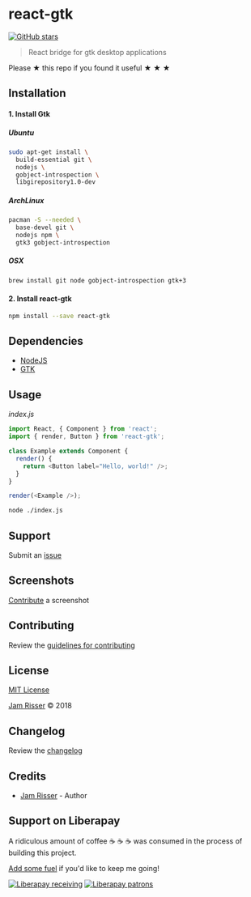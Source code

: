 # react-gtk

[![GitHub stars](https://img.shields.io/github/stars/codejamninja/react-gtk.svg?style=social&label=Stars)](https://github.com/codejamninja/react-gtk)

> React bridge for gtk desktop applications

Please ★ this repo if you found it useful ★ ★ ★


## Installation

#### 1. Install Gtk

##### Ubuntu
```sh
sudo apt-get install \
  build-essential git \
  nodejs \
  gobject-introspection \
  libgirepository1.0-dev
```

##### ArchLinux
```sh
pacman -S --needed \
  base-devel git \
  nodejs npm \
  gtk3 gobject-introspection
```

##### OSX
```sh
brew install git node gobject-introspection gtk+3
```

#### 2. Install react-gtk
```sh
npm install --save react-gtk
```


## Dependencies

* [NodeJS](https://nodejs.org)
* [GTK](https://www.gtk.org)


## Usage

_index.js_
```js
import React, { Component } from 'react';
import { render, Button } from 'react-gtk';

class Example extends Component {
  render() {
    return <Button label="Hello, world!" />;
  }
}

render(<Example />);
```

```sh
node ./index.js
```


## Support

Submit an [issue](https://github.com/codejamninja/react-gtk/issues/new)


## Screenshots

[Contribute](https://github.com/codejamninja/react-gtk/blob/master/CONTRIBUTING.md) a screenshot


## Contributing

Review the [guidelines for contributing](https://github.com/codejamninja/react-gtk/blob/master/CONTRIBUTING.md)


## License

[MIT License](https://github.com/codejamninja/react-gtk/blob/master/LICENSE)

[Jam Risser](https://codejam.ninja) © 2018


## Changelog

Review the [changelog](https://github.com/codejamninja/react-gtk/blob/master/CHANGELOG.md)


## Credits

* [Jam Risser](https://codejam.ninja) - Author


## Support on Liberapay

A ridiculous amount of coffee ☕ ☕ ☕ was consumed in the process of building this project.

[Add some fuel](https://liberapay.com/codejamninja/donate) if you'd like to keep me going!

[![Liberapay receiving](https://img.shields.io/liberapay/receives/codejamninja.svg?style=flat-square)](https://liberapay.com/codejamninja/donate)
[![Liberapay patrons](https://img.shields.io/liberapay/patrons/codejamninja.svg?style=flat-square)](https://liberapay.com/codejamninja/donate)
